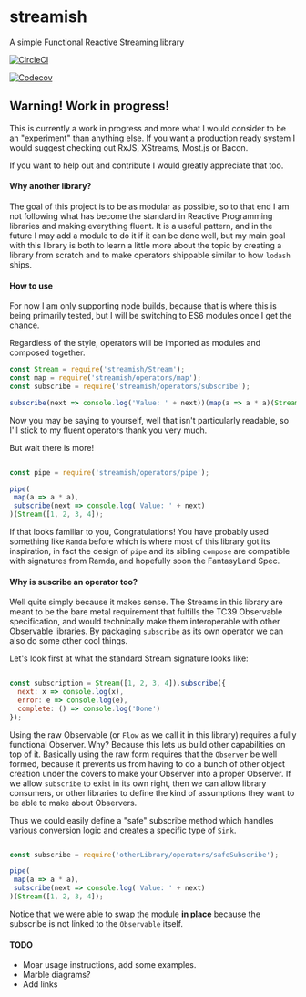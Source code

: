 # streamish
A simple Functional Reactive Streaming library


[![CircleCI](https://img.shields.io/circleci/project/github/RedSparr0w/node-csgo-parser.svg?style=flat-square)](https://github.com/paulpdaniels/streamish)

[![Codecov](https://img.shields.io/codecov/c/github/codecov/example-python.svg?style=flat-square)](https://github.com/paulpdaniels/streamish)

## Warning! Work in progress!

This is currently a work in progress and more what I would consider to be an "experiment" than anything else. If you want a production ready system I would suggest checking out RxJS, XStreams, Most.js or Bacon.

If you want to help out and contribute I would greatly appreciate that too.

#### Why another library?

The goal of this project is to be as modular as possible, so to that end I am not following what has become the standard in Reactive Programming libraries and making everything fluent. It is a useful pattern, and in the future I may add a module to do it if it can be done well, but my main goal with this library is both to learn a little more about the topic by creating a library from scratch and to make operators shippable similar to how `lodash` ships.


#### How to use

For now I am only supporting node builds, because that is where this is being primarily tested, but I will be switching to ES6 modules once I get the chance.

Regardless of the style, operators will be imported as modules and composed together.

```javascript
const Stream = require('streamish/Stream');
const map = require('streamish/operators/map');
const subscribe = require('streamish/operators/subscribe');

subscribe(next => console.log('Value: ' + next))(map(a => a * a)(Stream([1, 2, 3, 4])));
```

Now you may be saying to yourself, well that isn't particularly readable, so I'll stick to my fluent operators thank you very much.

But wait there is more!
```javascript

const pipe = require('streamish/operators/pipe');

pipe(
 map(a => a * a),
 subscribe(next => console.log('Value: ' + next)
)(Stream([1, 2, 3, 4]);

```

If that looks familiar to you, Congratulations! You have probably used something like `Ramda` before which is where most of this library got its inspiration, in fact the design of `pipe` and its sibling `compose` are compatible with signatures from Ramda, and hopefully soon the FantasyLand Spec.

#### Why is suscribe an operator too?

Well quite simply because it makes sense. The Streams in this library are meant to be the bare metal requirement that fulfills the TC39 Observable specification, and would technically make them interoperable with other Observable libraries. By packaging `subscribe` as its own operator we can also do some other cool things.

Let's look first at what the standard Stream signature looks like:

```javascript

const subscription = Stream([1, 2, 3, 4]).subscribe({
  next: x => console.log(x),
  error: e => console.log(e),
  complete: () => console.log('Done')
});

```

Using the raw Observable (or `Flow` as we call it in this library) requires a fully functional Observer. Why? Because this lets us build other capabilities on top of it. Basically using the raw form requires that the `Observer` be well formed, because it prevents us from having to do a bunch of other object creation under the covers to make your Observer into a proper Observer. If we allow `subscribe` to exist in its own right, then we can allow library consumers, or other libraries to define the kind of assumptions they want to be able to make about Observers.

Thus we could easily define a "safe" subscribe method which handles various conversion logic and creates a specific type of `Sink`.

```javascript

const subscribe = require('otherLibrary/operators/safeSubscribe');

pipe(
 map(a => a * a),
 subscribe(next => console.log('Value: ' + next)
)(Stream([1, 2, 3, 4]);

```

Notice that we were able to swap the module **in place** because the subscribe is not linked to the `Observable` itself.


#### TODO
- Moar usage instructions, add some examples.
- Marble diagrams?
- Add links





